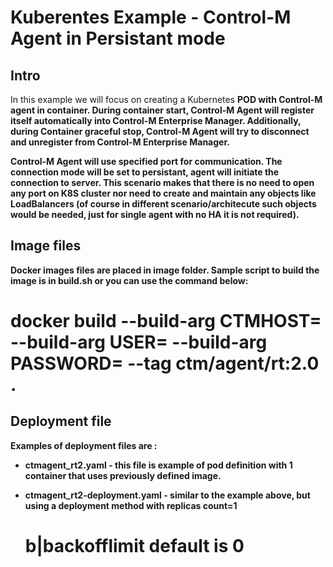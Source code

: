 # Kuberentes Example - Control-M Agent in Persistant mode

## Intro
In this example we will focus on creating a Kubernetes <b>POD<b> with Control-M agent in container. 
During container start, Control-M Agent will register itself automatically into Control-M Enterprise Manager. 
Additionally, during Container graceful stop, Control-M Agent will try to disconnect and unregister from Control-M Enterprise Manager. 

Control-M Agent will use specified port for communication. The connection mode will be set to persistant, agent will initiate the connection to server. This scenario makes that there is no need to open any port on K8S cluster nor need to create and maintain any objects like LoadBalancers (of course in different scenario/architecute such objects would be needed, just for single agent with no HA it is not required).

## Image files
Docker images files are placed in image folder. Sample script to build the image is in build.sh or you can use the command below:

#   docker build --build-arg CTMHOST=<name-or-ip-of-your-em-here> --build-arg USER=<your-user> --build-arg PASSWORD=<your-password> --tag ctm/agent/rt:2.0  .


## Deployment file
Examples of deployment files are :
* ctmagent_rt2.yaml - this file is example of pod definition with 1 container that uses previously defined image. 
* ctmagent_rt2-deployment.yaml - similar to the example above, but using a deployment method with replicas count=1



  #   b|backofflimit      default is 0